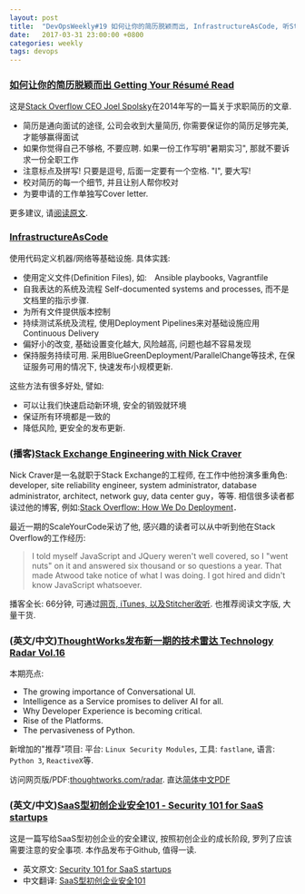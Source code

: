 ```yaml
---
layout: post
title:  "DevOpsWeekly#19 如何让你的简历脱颖而出, InfrastructureAsCode, 听StackOverflow员工讲他的经历, ThoughtWorks发布新一期的技术雷达, SaaS型初创企业安全101"
date:   2017-03-31 23:00:00 +0800
categories: weekly
tags: devops
---
```


### [**如何让你的简历脱颖而出 Getting Your Résumé Read**](https://www.joelonsoftware.com/2004/01/26/getting-your-resume-read/)
  
这是[Stack Overflow CEO Joel Spolsky](https://www.joelonsoftware.com/about-me/)在2014年写的一篇关于求职简历的文章. 

 - 简历是通向面试的途径, 公司会收到大量简历, 你需要保证你的简历足够完美, 才能够赢得面试
 - 如果你觉得自己不够格, 不要应聘. 如果一份工作写明"暑期实习", 那就不要诉求一份全职工作
 - 注意标点及拼写! 只要是逗号, 后面一定要有一个空格. "I", 要大写!
 - 校对简历的每一个细节, 并且让别人帮你校对
 - 为要申请的工作单独写Cover letter. 
 
 更多建议, 请[阅读原文](https://www.joelonsoftware.com/2004/01/26/getting-your-resume-read/). 


### [**InfrastructureAsCode**](https://martinfowler.com/bliki/InfrastructureAsCode.html)

 使用代码定义机器/网络等基础设施. 具体实践:
  - 使用定义文件(Definition Files), 如:　Ansible playbooks, Vagrantfile
  - 自我表达的系统及流程 Self-documented systems and processes, 而不是文档里的指示步骤.
  - 为所有文件提供版本控制
  - 持续测试系统及流程, 使用Deployment Pipelines来对基础设施应用Continuous Delivery
  - 偏好小的改变, 基础设置变化越大, 风险越高, 问题也越不容易发现
  - 保持服务持续可用. 采用BlueGreenDeployment/ParallelChange等技术, 在保证服务可用的情况下, 快速发布小规模更新. 

 这些方法有很多好处, 譬如: 
  - 可以让我们快速启动新环境, 安全的销毁就环境
  - 保证所有环境都是一致的
  - 降低风险, 更安全的发布更新.


### (播客)[**Stack Exchange Engineering with Nick Craver**](https://scaleyourcode.com/interviews/interview/31)

Nick Craver是一名就职于Stack Exchange的工程师, 在工作中他扮演多重角色: developer, site reliability engineer, system administrator, database administrator, architect, network guy, data center guy，等等. 相信很多读者都读过他的博客, 例如:[Stack Overflow: How We Do Deployment](https://nickcraver.com/blog/2016/05/03/stack-overflow-how-we-do-deployment-2016-edition/)．

最近一期的ScaleYourCode采访了他, 感兴趣的读者可以从中听到他在Stack Overflow的工作经历:
> I told myself JavaScript and JQuery weren't well covered, so I "went nuts" on it and answered six thousand or so questions a year. That made Atwood take notice of what I was doing. I got hired and didn't know JavaScript whatsoever.

播客全长: 66分钟, 可通过[网页, iTunes, 以及Stitcher收听](https://scaleyourcode.com/interviews/interview/31). 也推荐阅读文字版, 大量干货.


### (英文/中文)[**ThoughtWorks发布新一期的技术雷达 Technology Radar Vol.16**](https://www.thoughtworks.com/radar)

本期亮点: 

 - The growing importance of Conversational UI.
 - Intelligence as a Service promises to deliver AI for all.
 - Why Developer Experience is becoming critical.
 - Rise of the Platforms.
 - The pervasiveness of Python.

新增加的"推荐"项目: 平台: `Linux Security Modules`, 工具: `fastlane`, 语言: `Python 3`, `ReactiveX`等. 

访问网页版/PDF:[thoughtworks.com/radar](https://www.thoughtworks.com/radar).  直达[简体中文PDF](https://assets.thoughtworks.com/assets/technology-radar-vol-16-cn.pdf)


 ### (英文/中文)[**SaaS型初创企业安全101 - Security 101 for SaaS startups**](https://github.com/forter/security-101-for-saas-startups)
 
 这是一篇写给SaaS型初创企业的安全建议, 按照初创企业的成长阶段, 罗列了应该需要注意的安全事项. 本作品发布于Github, 值得一读. 
 
 - 英文原文: [Security 101 for SaaS startups](https://github.com/forter/security-101-for-saas-startups)
 - 中文翻译: [SaaS型初创企业安全101](https://github.com/forter/security-101-for-saas-startups/blob/chinese/readme.md)
